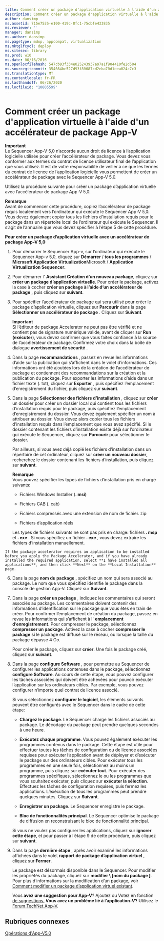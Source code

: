 ```yaml
---
title: Comment créer un package d'application virtuelle à l'aide d'un accélérateur de package App-V
description: Comment créer un package d'application virtuelle à l'aide d'un accélérateur de package App-V
author: dansimp
ms.assetid: 715e7526-e100-419c-8fc1-75cbfe433835
ms.reviewer: ''
manager: dansimp
ms.author: dansimp
ms.pagetype: mdop, appcompat, virtualization
ms.mktglfcycl: deploy
ms.sitesec: library
ms.prod: w10
ms.date: 06/16/2016
ms.openlocfilehash: 547cb93f334e025243937a97a1f904410fe2d504
ms.sourcegitcommit: 354664bc527d93f80687cd2eba70d1eea024c7c3
ms.translationtype: MT
ms.contentlocale: fr-FR
ms.lasthandoff: 06/26/2020
ms.locfileid: "10805599"
---
```

# Comment créer un package d'application virtuelle à l'aide d'un accélérateur de package App-V


**Important**  
Le Sequencer App-V 5,0 n’accorde aucun droit de licence à l’application logicielle utilisée pour créer l’accélérateur de package. Vous devez vous conformer aux termes du contrat de licence utilisateur final de l’application que vous utilisez. Il est de votre responsabilité de veiller à ce que les termes du contrat de licence de l’application logicielle vous permettent de créer un accélérateur de package avec le Sequencer App-V 5,0.



Utilisez la procédure suivante pour créer un package d’application virtuelle avec l’accélérateur de package App-V 5,0.

**Remarque**  
Avant de commencer cette procédure, copiez l’accélérateur de package requis localement vers l’ordinateur qui exécute le Sequencer App-V 5,0. Vous devez également copier tous les fichiers d’installation requis pour le package dans un répertoire local de l’ordinateur qui exécute le Sequencer. Il s’agit de l’annuaire que vous devez spécifier à l’étape 5 de cette procédure.



**Pour créer un package d’application virtuelle avec un accélérateur de package App-V 5,0**

1.  Pour démarrer le Sequencer App-v, sur l’ordinateur qui exécute le Sequencer App-v 5,0, cliquez sur **Démarrer**  /  **tous les programmes**  /  **Microsoft Application Virtualization**Microsoft  /  **Application Virtualization Sequencer**.

2.  Pour démarrer l' **Assistant Création d’un nouveau package**, cliquez sur **créer un package d’application virtuelle**. Pour créer le package, activez la case à cocher **créer un package à l’aide d’un accélérateur de package** , puis cliquez sur **suivant**.

3.  Pour spécifier l’accélérateur de package qui sera utilisé pour créer le package d’application virtuelle, cliquez sur **Parcourir** dans la page **Sélectionner un accélérateur de package** . Cliquez sur **Suivant**.

    **Important**  
    Si l’éditeur de package Accelerator ne peut pas être vérifié et ne contient pas de signature numérique valide, avant de cliquer sur **Run (exécuter**), vous devez confirmer que vous faites confiance à la source de l’accélérateur de package. Confirmez votre choix dans la boîte de dialogue **avertissement de sécurité** .



4.  Dans la page **recommandations** , passez en revue les informations d’aide sur la publication qui s’affichent dans le volet d’informations. Ces informations ont été ajoutées lors de la création de l’accélérateur de package et contiennent des recommandations sur la création et la publication du package. Pour exporter les informations d’aide dans un fichier texte (. txt), cliquez sur **Exporter** , puis spécifiez l’emplacement d’enregistrement du fichier, puis cliquez sur **suivant**.

5.  Dans la page **Sélectionner des fichiers d’installation** , cliquez sur **créer** un dossier pour créer un dossier local qui contient tous les fichiers d’installation requis pour le package, puis spécifiez l’emplacement d’enregistrement du dossier. Vous devez également spécifier un nom à attribuer au dossier. Vous devez alors copier tous les fichiers d’installation requis dans l’emplacement que vous avez spécifié. Si le dossier contenant les fichiers d’installation existe déjà sur l’ordinateur qui exécute le Sequencer, cliquez sur **Parcourir** pour sélectionner le dossier.

    Par ailleurs, si vous avez déjà copié les fichiers d’installation dans un répertoire de cet ordinateur, cliquez sur **créer un nouveau dossier**, recherchez le dossier contenant les fichiers d’installation, puis cliquez sur **suivant**.

    **Remarque**  
    Vous pouvez spécifier les types de fichiers d’installation pris en charge suivants:

    -   Fichiers Windows Installer (**. msi**)

    -   Fichiers CAB (. cab)

    -   Fichiers compressés avec une extension de nom de fichier. zip

    -   Fichiers d’application réels

    Les types de fichiers suivants ne sont pas pris en charge: fichiers **. msp** et **. exe** . Si vous spécifiez un fichier **. exe** , vous devez extraire les fichiers d’installation manuellement.



~~~
If the package accelerator requires an application to be installed before you apply the Package Accelerator, and if you have already installed the required application, select **I have installed all applications**, and then click **Next** on the **Local Installation** page.
~~~

6. Dans la page **nom du package** , spécifiez un nom qui sera associé au package. Le nom que vous spécifiez identifie le package dans la console de gestion App-V. Cliquez sur **Suivant**.

7. Dans la page **créer un package** , indiquez les commentaires qui seront associés au package. Les commentaires doivent contenir des informations d’identification sur le package que vous êtes en train de créer. Pour confirmer l’emplacement de création du package, passez en revue les informations qui s’affichent à l' **emplacement d’enregistrement**. Pour compresser le package, sélectionnez **compresser un package**. Activez la case à cocher **compresser le package** si le package est diffusé sur le réseau, ou lorsque la taille du package dépasse 4 Go.

   Pour créer le package, cliquez sur **créer**. Une fois le package créé, cliquez sur **suivant**.

8. Dans la page **configure Software** , pour permettre au Sequencer de configurer les applications contenues dans le package, sélectionnez **configure Software**. Au cours de cette étape, vous pouvez configurer les tâches associées qui doivent être achevées pour pouvoir exécuter l’application sur les ordinateurs cibles. Par exemple, vous pouvez configurer n’importe quel contrat de licence associé.

   Si vous sélectionnez **configurer le logiciel**, les éléments suivants peuvent être configurés avec le Sequencer dans le cadre de cette étape:

   -   **Chargez le package**. Le Sequencer charge les fichiers associés au package. Le décodage du package peut prendre quelques secondes à une heure.

   -   **Exécutez chaque programme**. Vous pouvez également exécuter les programmes contenus dans le package. Cette étape est utile pour effectuer toutes les tâches de configuration ou de licence associées requises pour exécuter l’application avant de déployer et d’exécuter le package sur des ordinateurs cibles. Pour exécuter tous les programmes en une seule fois, sélectionnez au moins un programme, puis cliquez sur **exécuter tout**. Pour exécuter des programmes spécifiques, sélectionnez le ou les programmes que vous souhaitez exécuter, puis cliquez sur **exécuter la sélection**. Effectuez les tâches de configuration requises, puis fermez les applications. L’exécution de tous les programmes peut prendre quelques minutes. Cliquez sur **Suivant**.

   -   **Enregistrer un package**. Le Sequencer enregistre le package.

   -   **Bloc de fonctionnalités principal**. Le Sequencer optimise le package de diffusion en reconstruisant le bloc de fonctionnalité principal.

   Si vous ne voulez pas configurer les applications, cliquez sur **ignorer cette étape**, et pour passer à l’étape 9 de cette procédure, puis cliquez sur **suivant**.

9. Dans la page **dernière étape** , après avoir examiné les informations affichées dans le volet **rapport de package d’application virtuel** , cliquez sur **Fermer**.

   Le package est désormais disponible dans le Sequencer. Pour modifier les propriétés du package, cliquez sur **modifier \ [nom du package \]**. Pour plus d’informations sur la modification d’un package, voir [Comment modifier un package d’application virtuel existant](how-to-modify-an-existing-virtual-application-package-beta.md).

   Vous **avez une suggestion pour App-V**? Ajoutez ou Votez en fonction [de suggestions.](http://appv.uservoice.com/forums/280448-microsoft-application-virtualization) **Vous avez un problème lié à l’application-V?** Utilisez le [Forum TechNet App-V](https://social.technet.microsoft.com/Forums/home?forum=mdopappv).

## Rubriques connexes


[Opérations d'App-V5.0](operations-for-app-v-50.md)









